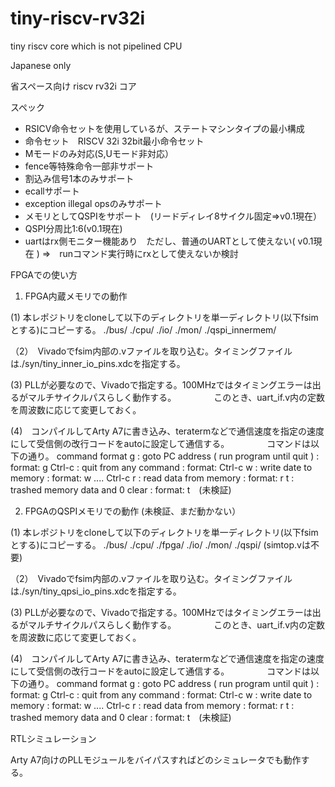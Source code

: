 # tiny-riscv-rv32i

tiny riscv core which is not pipelined CPU

Japanese only

省スペース向け riscv rv32i コア

スペック
- RSICV命令セットを使用しているが、ステートマシンタイプの最小構成
- 命令セット　RISCV 32i 32bit最小命令セット
- Mモードのみ対応(S,Uモード非対応）
- fence等特殊命令一部非サポート
- 割込み信号1本のみサポート
- ecallサポート
- exception illegal opsのみサポート
- メモリとしてQSPIをサポート　(リードディレイ8サイクル固定⇒v0.1現在）
- QSPI分周比1:6(v0.1現在)
- uartはrx側モニター機能あり　ただし、普通のUARTとして使えない( v0.1現在 )
  ⇒　runコマンド実行時にrxとして使えないか検討


FPGAでの使い方

1. FPGA内蔵メモリでの動作

(1) 本レポジトリをcloneして以下のディレクトリを単一ディレクトリ(以下fsimとする)にコピーする。
     ./bus/
     ./cpu/
	 ./io/
	 ./mon/
	 ./qspi_innermem/

（2）　Vivadoでfsim内部の.vファイルを取り込む。タイミングファイルは./syn/tiny_inner_io_pins.xdcを指定する。

(3) PLLが必要なので、Vivadoで指定する。100MHzではタイミングエラーは出るがマルチサイクルパスらしく動作する。
　　　　このとき、uart_if.v内の定数を周波数に応じて変更しておく。

(4)　コンパイルしてArty A7に書き込み、teratermなどで通信速度を指定の速度にして受信側の改行コードをautoに設定して通信する。
　　　　コマンドは以下の通り。
command format
g : goto PC address ( run program until quit ) : format: g <start addess>
Ctrl-c : quit from any command : format: Ctrl-c
w : write date to memory : format: w <start adderss> <data> ....<data> Ctrl-c
r : read data from memory : format: r <start address> <end adderss>
t : trashed memory data and 0 clear : format: t　(未検証)

2. FPGAのQSPIメモリでの動作 (未検証、まだ動かない）

(1) 本レポジトリをcloneして以下のディレクトリを単一ディレクトリ(以下fsimとする)にコピーする。
     ./bus/
     ./cpu/
	 ./fpga/
	 ./io/
	 ./mon/
	 ./qspi/ (simtop.vは不要)

（2）　Vivadoでfsim内部の.vファイルを取り込む。タイミングファイルは./syn/tiny_qpsi_io_pins.xdcを指定する。

(3) PLLが必要なので、Vivadoで指定する。100MHzではタイミングエラーは出るがマルチサイクルパスらしく動作する。
　　　　このとき、uart_if.v内の定数を周波数に応じて変更しておく。

(4)　コンパイルしてArty A7に書き込み、teratermなどで通信速度を指定の速度にして受信側の改行コードをautoに設定して通信する。
　　　　コマンドは以下の通り。
command format
g : goto PC address ( run program until quit ) : format: g <start addess>
Ctrl-c : quit from any command : format: Ctrl-c
w : write date to memory : format: w <start adderss> <data> ....<data> Ctrl-c
r : read data from memory : format: r <start address> <end adderss>
t : trashed memory data and 0 clear : format: t　(未検証)


RTLシミュレーション

Arty A7向けのPLLモジュールをバイパスすればどのシミュレータでも動作する。





